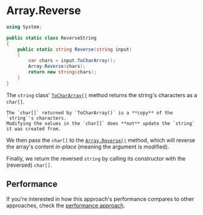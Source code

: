 # Array.Reverse

```csharp
using System;

public static class ReverseString
{
    public static string Reverse(string input)
    {
        var chars = input.ToCharArray();
        Array.Reverse(chars);
        return new string(chars);
    }
}
```

The `string` class' [`ToCharArray()`][to-char-array] method returns the string's characters as a `char[]`.

```exercism/caution
The `char[]` returned by `ToCharArray()` is a **copy** of the `string`'s characters.
Modifying the values in the `char[]` does **not** update the `string` it was created from.
```

We then pass the `char[]` to the [`Array.Reverse()`][array-reverse] method, which will reverse the array's content _in-place_ (meaning the argument is modified).

Finally, we return the reversed `string` by calling its constructor with the (reversed) `char[]`.

## Performance

If you're interested in how this approach's performance compares to other approaches, check the [performance approach][approach-performance].

[to-char-array]: https://learn.microsoft.com/en-us/dotnet/api/system.string.tochararray
[array-reverse]: https://learn.microsoft.com/en-us/dotnet/api/system.array.reverse
[approach-performance]: https://exercism.org/tracks/csharp/exercises/reverse-string/articles/performance
